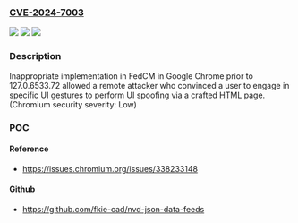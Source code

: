 ### [CVE-2024-7003](https://cve.mitre.org/cgi-bin/cvename.cgi?name=CVE-2024-7003)
![](https://img.shields.io/static/v1?label=Product&message=Chrome&color=blue)
![](https://img.shields.io/static/v1?label=Version&message=127.0.6533.72%3C%20127.0.6533.72%20&color=brighgreen)
![](https://img.shields.io/static/v1?label=Vulnerability&message=Inappropriate%20implementation&color=brighgreen)

### Description

Inappropriate implementation in FedCM in Google Chrome prior to 127.0.6533.72 allowed a remote attacker who convinced a user to engage in specific UI gestures to perform UI spoofing via a crafted HTML page. (Chromium security severity: Low)

### POC

#### Reference
- https://issues.chromium.org/issues/338233148

#### Github
- https://github.com/fkie-cad/nvd-json-data-feeds

